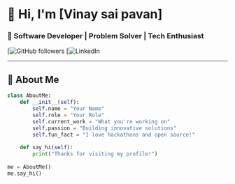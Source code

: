 # 👋 Hi, I'm [Vinay sai pavan]

### 🚀 Software Developer | Problem Solver | Tech Enthusiast

[![GitHub followers](https://github.com/vinaysaipavan/)
[![LinkedIn](https://www.linkedin.com/in/vinay-sai-pavan-banduchode/)


---

## 📌 About Me

```python
class AboutMe:
    def __init__(self):
        self.name = "Your Name"
        self.role = "Your Role"
        self.current_work = "What you're working on"
        self.passion = "Building innovative solutions"
        self.fun_fact = "I love hackathons and open source!"
    
    def say_hi(self):
        print("Thanks for visiting my profile!")
        
me = AboutMe()
me.say_hi()
